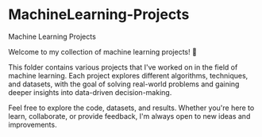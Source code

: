 # MachineLearning-Projects

Machine Learning Projects


Welcome to my collection of machine learning projects! 🎯

This folder contains various projects that I've worked on in the field of machine learning. 
Each project explores different algorithms, techniques, and datasets, with the goal of solving real-world problems and gaining deeper insights into data-driven decision-making.

Feel free to explore the code, datasets, and results. Whether you're here to learn, collaborate, or provide feedback, I'm always open to new ideas and improvements.

